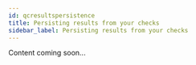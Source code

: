 ```yaml
---
id: qcresultspersistence
title: Persisting results from your checks
sidebar_label: Persisting results from your checks
---
```

Content coming soon...